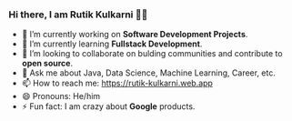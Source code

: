 ### Hi there, I am Rutik Kulkarni 👋👋

- 🔭 I’m currently working on <strong>Software Development Projects</strong>.
- 🌱 I’m currently learning <strong>Fullstack Development</strong>.
- 👯 I’m looking to collaborate on bulding communities and contribute to <strong>open source</strong>.
- 💬 Ask me about Java, Data Science, Machine Learning, Career, etc.
- 📫 How to reach me: https://rutik-kulkarni.web.app
- 😄 Pronouns: He/him
- ⚡ Fun fact:  I am crazy about <strong>Google</strong> products.

<!--
**RutikKulkarni/RutikKulkarni** is a ✨ _special_ ✨ repository because its `README.md` (this file) appears on your GitHub profile.

Here are some ideas to get you started:

<a href="https://twitter.com/rutikkulkarni; screen_name=Rutik Kulkarni" rel="nofollow"><img src="https://camo.githubusercontent.com/14749e7bf79f93cf488c20f44934d3466c225f502efa73e54d4b27892d091c63/68747470733a2f2f696d672e736869656c64732e696f2f747769747465722f666f6c6c6f772f617368696973686b6172686164653f636f6c6f723d314441314632266c6f676f3d74776974746572267374796c653d666f722d7468652d6261646765" alt="Twitter Follow" data-canonical-src="https://img.shields.io/twitter/follow/RutikKulkarni?color=1DA1F2&amp;logo=twitter&amp;style=for-the-badge" style="max-width: 100%;"></a>

- 🔭 I’m currently working on Software Development Projects.
- 🌱 I’m currently learning Fullstack Development.
- 👯 I’m looking to collaborate on bulding communities and contribute to open source.
- 🤔 I’m looking for help with ...
- 💬 Ask me about ...
- 📫 How to reach me: ...
- 😄 Pronouns: He/him
- ⚡ Fun fact:  I am crazy about Google products.
-->

